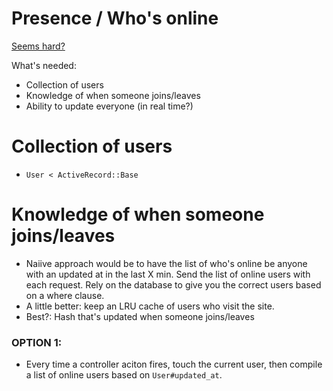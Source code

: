 # Presence / Who's online

[Seems
hard?](http://help.soundcloud.com/customer/portal/articles/1485216-where-did-who-s-online-go-)

What's needed:

+ Collection of users
+ Knowledge of when someone joins/leaves
+ Ability to update everyone (in real time?)

# Collection of users

+ `User < ActiveRecord::Base`

# Knowledge of when someone joins/leaves

+ Naiive approach would be to have the list of who's online be anyone
with an updated at in the last X min. Send the list of online users with
each request. Rely on the database to give you the correct users based
on a where clause.
+ A little better: keep an LRU cache of users who visit the site.
+ Best?: Hash that's updated when someone joins/leaves

### OPTION 1:

+ Every time a controller aciton fires, touch the current user, then
compile a list of online users based on `User#updated_at`.


